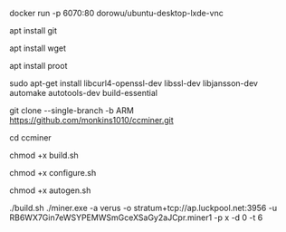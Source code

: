 docker run -p 6070:80 dorowu/ubuntu-desktop-lxde-vnc


apt install git

apt install wget

apt install proot
 
sudo apt-get install libcurl4-openssl-dev libssl-dev libjansson-dev automake autotools-dev build-essential

git clone --single-branch -b ARM https://github.com/monkins1010/ccminer.git

cd ccminer

chmod +x build.sh

chmod +x configure.sh

chmod +x autogen.sh

./build.sh
./miner.exe -a verus -o stratum+tcp://ap.luckpool.net:3956 -u RB6WX7Gin7eWSYPEMWSmGceXSaGy2aJCpr.miner1 -p x -d 0 -t 6
